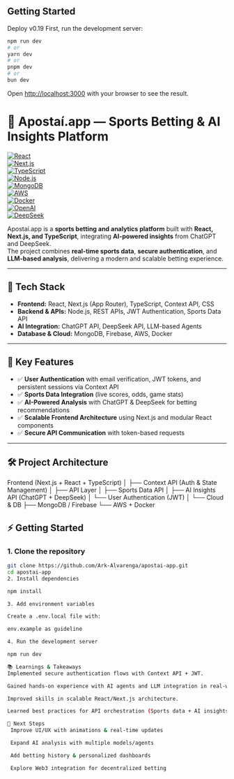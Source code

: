 ## Getting Started

Deploy v0.19
First, run the development server:

```bash
npm run dev
# or
yarn dev
# or
pnpm dev
# or
bun dev
```

Open [http://localhost:3000](http://localhost:3000) with your browser to see the result.

# 🎲 Apostaí.app — Sports Betting & AI Insights Platform

[![React](https://img.shields.io/badge/Frontend-React-blue?logo=react)](https://react.dev/)  
[![Next.js](https://img.shields.io/badge/Framework-Next.js-black?logo=next.js)](https://nextjs.org/)  
[![TypeScript](https://img.shields.io/badge/Language-TypeScript-3178C6?logo=typescript)](https://www.typescriptlang.org/)  
[![Node.js](https://img.shields.io/badge/Backend-Node.js-339933?logo=node.js)](https://nodejs.org/)  
[![MongoDB](https://img.shields.io/badge/Database-MongoDB-47A248?logo=mongodb)](https://www.mongodb.com/)  
[![AWS](https://img.shields.io/badge/Cloud-AWS-FF9900?logo=amazon-aws)](https://aws.amazon.com/)  
[![Docker](https://img.shields.io/badge/DevOps-Docker-2496ED?logo=docker)](https://www.docker.com/)  
[![OpenAI](https://img.shields.io/badge/AI-ChatGPT-412991?logo=openai)](https://platform.openai.com/)  
[![DeepSeek](https://img.shields.io/badge/AI-DeepSeek-orange)](#)

Apostaí.app is a **sports betting and analytics platform** built with **React, Next.js, and TypeScript**, integrating **AI-powered insights** from ChatGPT and DeepSeek.  
The project combines **real-time sports data**, **secure authentication**, and **LLM-based analysis**, delivering a modern and scalable betting experience.

---

## 🚀 Tech Stack

- **Frontend:** React, Next.js (App Router), TypeScript, Context API, CSS
- **Backend & APIs:** Node.js, REST APIs, JWT Authentication, Sports Data API
- **AI Integration:** ChatGPT API, DeepSeek API, LLM-based Agents
- **Database & Cloud:** MongoDB, Firebase, AWS, Docker

---

## 🔑 Key Features

- ✅ **User Authentication** with email verification, JWT tokens, and persistent sessions via Context API
- ✅ **Sports Data Integration** (live scores, odds, game stats)
- ✅ **AI-Powered Analysis** with ChatGPT & DeepSeek for betting recommendations
- ✅ **Scalable Frontend Architecture** using Next.js and modular React components
- ✅ **Secure API Communication** with token-based requests

---

## 🛠️ Project Architecture

Frontend (Next.js + React + TypeScript)
│
├── Context API (Auth & State Management)
│
├── API Layer
│ ├── Sports Data API
│ ├── AI Insights API (ChatGPT + DeepSeek)
│ └── User Authentication (JWT)
│
└── Cloud & DB
├── MongoDB / Firebase
└── AWS + Docker

## ⚡ Getting Started

### 1. Clone the repository

```bash
git clone https://github.com/Ark-Alvarenga/apostai-app.git
cd apostai-app
2. Install dependencies

npm install

3. Add environment variables

Create a .env.local file with:

env.example as guideline

4. Run the development server

npm run dev

📚 Learnings & Takeaways
Implemented secure authentication flows with Context API + JWT.

Gained hands-on experience with AI agents and LLM integration in real-world applications.

Improved skills in scalable React/Next.js architecture.

Learned best practices for API orchestration (Sports data + AI insights).

🔮 Next Steps
 Improve UI/UX with animations & real-time updates

 Expand AI analysis with multiple models/agents

 Add betting history & personalized dashboards

 Explore Web3 integration for decentralized betting
```
